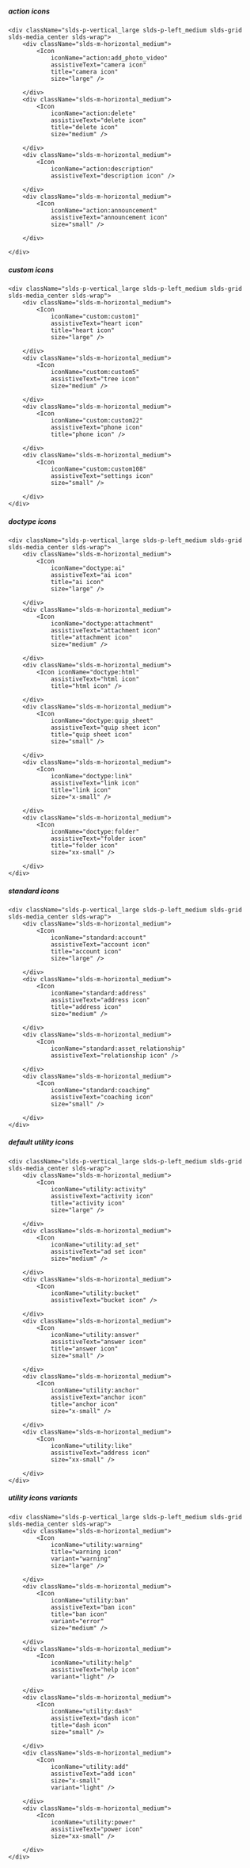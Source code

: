 ##### action icons

    <div className="slds-p-vertical_large slds-p-left_medium slds-grid slds-media_center slds-wrap">
        <div className="slds-m-horizontal_medium">
            <Icon
                iconName="action:add_photo_video"
                assistiveText="camera icon"
                title="camera icon"
                size="large" />

        </div>
        <div className="slds-m-horizontal_medium">
            <Icon
                iconName="action:delete"
                assistiveText="delete icon"
                title="delete icon"
                size="medium" />

        </div>
        <div className="slds-m-horizontal_medium">
            <Icon 
                iconName="action:description"
                assistiveText="description icon" />

        </div>
        <div className="slds-m-horizontal_medium">
            <Icon 
                iconName="action:announcement"
                assistiveText="announcement icon"
                size="small" />

        </div>

    </div>

##### custom icons

    <div className="slds-p-vertical_large slds-p-left_medium slds-grid slds-media_center slds-wrap">
        <div className="slds-m-horizontal_medium">
            <Icon
                iconName="custom:custom1"
                assistiveText="heart icon"
                title="heart icon"
                size="large" />

        </div>
        <div className="slds-m-horizontal_medium">
            <Icon
                iconName="custom:custom5"
                assistiveText="tree icon"
                size="medium" />

        </div>
        <div className="slds-m-horizontal_medium">
            <Icon
                iconName="custom:custom22"
                assistiveText="phone icon"
                title="phone icon" />

        </div>
        <div className="slds-m-horizontal_medium">
            <Icon
                iconName="custom:custom108"
                assistiveText="settings icon"
                size="small" />

        </div>
    </div>

##### doctype icons

    <div className="slds-p-vertical_large slds-p-left_medium slds-grid slds-media_center slds-wrap">
        <div className="slds-m-horizontal_medium"> 
            <Icon
                iconName="doctype:ai"
                assistiveText="ai icon"
                title="ai icon"
                size="large" />

        </div>
        <div className="slds-m-horizontal_medium">
            <Icon
                iconName="doctype:attachment"
                assistiveText="attachment icon"
                title="attachment icon"
                size="medium" />

        </div>
        <div className="slds-m-horizontal_medium">
            <Icon iconName="doctype:html"
                assistiveText="html icon"
                title="html icon" />

        </div>
        <div className="slds-m-horizontal_medium">
            <Icon
                iconName="doctype:quip_sheet"
                assistiveText="quip sheet icon"
                title="quip sheet icon"
                size="small" />

        </div>
        <div className="slds-m-horizontal_medium">
            <Icon 
                iconName="doctype:link"
                assistiveText="link icon"
                title="link icon"
                size="x-small" />

        </div>
        <div className="slds-m-horizontal_medium">
            <Icon 
                iconName="doctype:folder"
                assistiveText="folder icon"
                title="folder icon"
                size="xx-small" />

        </div>
    </div>

##### standard icons

    <div className="slds-p-vertical_large slds-p-left_medium slds-grid slds-media_center slds-wrap">
        <div className="slds-m-horizontal_medium">
            <Icon
                iconName="standard:account"
                assistiveText="account icon"
                title="account icon"
                size="large" />

        </div>
        <div className="slds-m-horizontal_medium">
            <Icon
                iconName="standard:address"
                assistiveText="address icon"
                title="address icon"
                size="medium" />

        </div>
        <div className="slds-m-horizontal_medium">
            <Icon
                iconName="standard:asset_relationship"
                assistiveText="relationship icon" />

        </div>
        <div className="slds-m-horizontal_medium">
            <Icon 
                iconName="standard:coaching"
                assistiveText="coaching icon"
                size="small" />

        </div>
    </div>

##### default utility icons

    <div className="slds-p-vertical_large slds-p-left_medium slds-grid slds-media_center slds-wrap">
        <div className="slds-m-horizontal_medium">
            <Icon
                iconName="utility:activity"
                assistiveText="activity icon"
                title="activity icon"
                size="large" />
        
        </div>
        <div className="slds-m-horizontal_medium">
            <Icon
                iconName="utility:ad_set"
                assistiveText="ad set icon"
                size="medium" />

        </div>
        <div className="slds-m-horizontal_medium">
            <Icon 
                iconName="utility:bucket"
                assistiveText="bucket icon" />

        </div>
        <div className="slds-m-horizontal_medium">
            <Icon
                iconName="utility:answer"
                assistiveText="answer icon"
                title="answer icon"
                size="small" />

        </div>
        <div className="slds-m-horizontal_medium">
            <Icon
                iconName="utility:anchor"
                assistiveText="anchor icon"
                title="anchor icon"
                size="x-small" />

        </div>
        <div className="slds-m-horizontal_medium">
            <Icon
                iconName="utility:like"
                assistiveText="address icon"
                size="xx-small" />

        </div>
    </div>

##### utility icons variants

    <div className="slds-p-vertical_large slds-p-left_medium slds-grid slds-media_center slds-wrap">
        <div className="slds-m-horizontal_medium">
            <Icon
                iconName="utility:warning"
                title="warning icon"
                variant="warning"
                size="large" />
        
        </div>
        <div className="slds-m-horizontal_medium">
            <Icon
                iconName="utility:ban"
                assistiveText="ban icon"
                title="ban icon"
                variant="error"
                size="medium" />

        </div>
        <div className="slds-m-horizontal_medium">
            <Icon
                iconName="utility:help"
                assistiveText="help icon"
                variant="light" />

        </div>
        <div className="slds-m-horizontal_medium">
            <Icon
                iconName="utility:dash"
                assistiveText="dash icon"
                title="dash icon"
                size="small" />

        </div>
        <div className="slds-m-horizontal_medium">
            <Icon
                iconName="utility:add"
                assistiveText="add icon"
                size="x-small"
                variant="light" />

        </div>
        <div className="slds-m-horizontal_medium">
            <Icon
                iconName="utility:power"
                assistiveText="power icon"
                size="xx-small" />

        </div>
    </div>